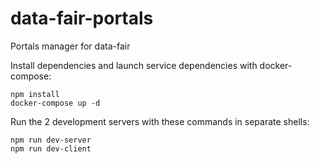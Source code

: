 # data-fair-portals

Portals manager for data-fair

Install dependencies and launch service dependencies with docker-compose:

    npm install
    docker-compose up -d

Run the 2 development servers with these commands in separate shells:

    npm run dev-server
    npm run dev-client
